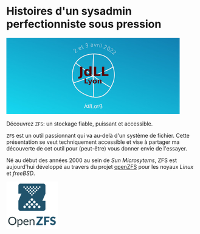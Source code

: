 Histoires d'un sysadmin perfectionniste sous pression
=====================================================

[![logo JDLL 2022](img/jdll-2022.jpg)](https://pretalx.jdll.org/jdll2022/talk/AHEQRE/)

Découvrez `ZFS`: un stockage fiable, puissant et accessible.

`ZFS` est un outil passionnant qui va au-delà d'un système de fichier. Cette présentation se veut techniquement accessible et vise à partager ma découverte de cet outil pour (peut-être) vous donner envie de l'essayer.

Né au début des années 2000 au sein de _Sun Microsytems_, ZFS est aujourd'hui développé au travers du projet [openZFS](https://openzfs.org) pour les noyaux _Linux_ et _freeBSD_.

![openzfs logo](img/openzfs.png)
